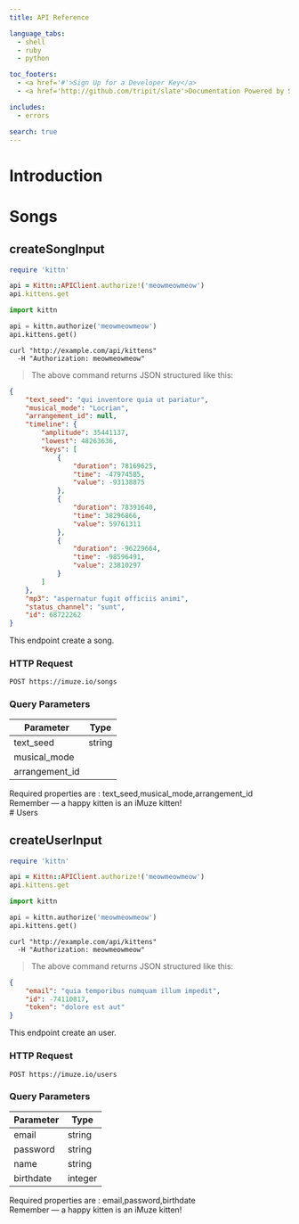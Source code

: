 ```yaml
---
title: API Reference

language_tabs:
  - shell
  - ruby
  - python

toc_footers:
  - <a href='#'>Sign Up for a Developer Key</a>
  - <a href='http://github.com/tripit/slate'>Documentation Powered by Slate</a>

includes:
  - errors

search: true
---
```


# Introduction
# Songs

## createSongInput

```ruby
require 'kittn'

api = Kittn::APIClient.authorize!('meowmeowmeow')
api.kittens.get
```

```python
import kittn

api = kittn.authorize('meowmeowmeow')
api.kittens.get()
```

```shell
curl "http://example.com/api/kittens"
  -H "Authorization: meowmeowmeow"
```

> The above command returns JSON structured like this:

```json
{
    "text_seed": "qui inventore quia ut pariatur",
    "musical_mode": "Locrian",
    "arrangement_id": null,
    "timeline": {
        "amplitude": 35441137,
        "lowest": 48263636,
        "keys": [
            {
                "duration": 78169625,
                "time": -47974585,
                "value": -93138875
            },
            {
                "duration": 78391640,
                "time": 38296866,
                "value": 59761311
            },
            {
                "duration": -96229664,
                "time": -98596491,
                "value": 23810297
            }
        ]
    },
    "mp3": "aspernatur fugit officiis animi",
    "status_channel": "sunt",
    "id": 68722262
}
```

This endpoint create a song.

### HTTP Request

`POST https://imuze.io/songs`

### Query Parameters

Parameter | Type
--------- | -----------
text_seed | string
musical_mode | 
arrangement_id | 


<aside class="notice">
Required properties are : text_seed,musical_mode,arrangement_id
</aside>

<aside class="success">
Remember — a happy kitten is an iMuze kitten!
</aside>
# Users

## createUserInput

```ruby
require 'kittn'

api = Kittn::APIClient.authorize!('meowmeowmeow')
api.kittens.get
```

```python
import kittn

api = kittn.authorize('meowmeowmeow')
api.kittens.get()
```

```shell
curl "http://example.com/api/kittens"
  -H "Authorization: meowmeowmeow"
```

> The above command returns JSON structured like this:

```json
{
    "email": "quia temporibus numquam illum impedit",
    "id": -74110817,
    "token": "dolore est aut"
}
```

This endpoint create an user.

### HTTP Request

`POST https://imuze.io/users`

### Query Parameters

Parameter | Type
--------- | -----------
email | string
password | string
name | string
birthdate | integer


<aside class="notice">
Required properties are : email,password,birthdate
</aside>

<aside class="success">
Remember — a happy kitten is an iMuze kitten!
</aside>
